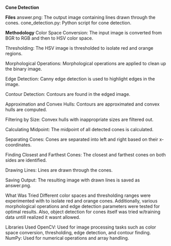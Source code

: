 **Cone Detection**


**Files**
answer.png: The output image containing lines drawn through the cones.
cone_detection.py: Python script for cone detection.

**Methodology**
Color Space Conversion: The input image is converted from BGR to RGB and then to HSV color space.

Thresholding: The HSV image is thresholded to isolate red and orange regions.

Morphological Operations: Morphological operations are applied to clean up the binary image.

Edge Detection: Canny edge detection is used to highlight edges in the image.

Contour Detection: Contours are found in the edged image.

Approximation and Convex Hulls: Contours are approximated and convex hulls are computed.

Filtering by Size: Convex hulls with inappropriate sizes are filtered out.

Calculating Midpoint: The midpoint of all detected cones is calculated.

Separating Cones: Cones are separated into left and right based on their x-coordinates.

Finding Closest and Farthest Cones: The closest and farthest cones on both sides are identified.

Drawing Lines: Lines are drawn through the cones.

Saving Output: The resulting image with drawn lines is saved as answer.png.

What Was Tried
Different color spaces and thresholding ranges were experimented with to isolate red and orange cones. Additionally, various morphological operations and edge detection parameters were tested for optimal results. 
Also, object detection for cones itself was tried w/training data untill realized it wasnt allowed.

Libraries Used
OpenCV: Used for image processing tasks such as color space conversion, thresholding, edge detection, and contour finding.
NumPy: Used for numerical operations and array handling.
